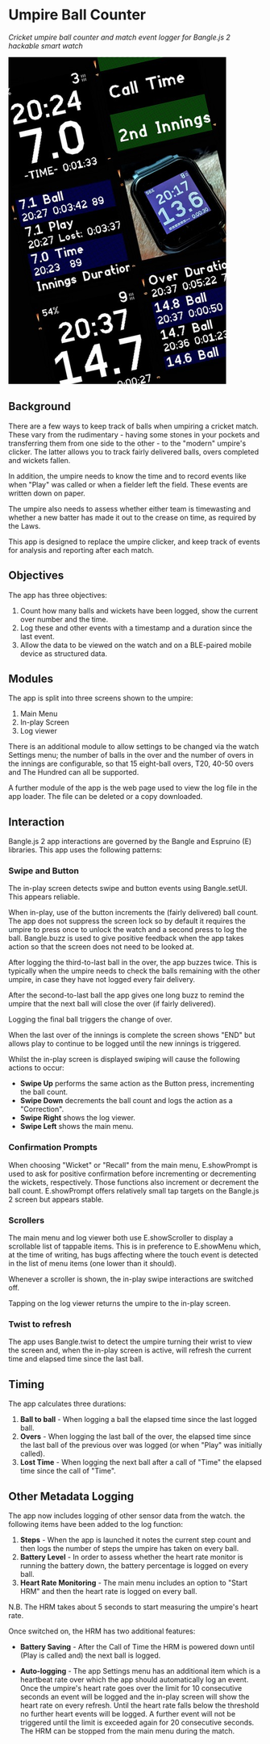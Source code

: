 # Umpire Ball Counter
*Cricket umpire ball counter and match event logger for Bangle.js 2 hackable smart watch*

![Bangle.js2 smart watch in a collage of screenshots](20250511_210249-COLLAGE.jpg)

## Background
There are a few ways to keep track of balls when umpiring a cricket match. These vary from the rudimentary - having some stones in your pockets and transferring them from one side to the other - to the "modern" umpire's clicker. The latter allows you to track fairly delivered balls, overs completed and wickets fallen.

In addition, the umpire needs to know the time and to record events like when "Play" was called or when a fielder left the field. These events are written down on paper.

The umpire also needs to assess whether either team is timewasting and whether a new batter has made it out to the crease on time, as required by the Laws.

This app is designed to replace the umpire clicker, and keep track of events for analysis and reporting after each match.

## Objectives ##

The app has three objectives:
1. Count how many balls and wickets have been logged, show the current over number and the time.
2. Log these and other events with a timestamp and a duration since the last event.
3. Allow the data to be viewed on the watch and on a BLE-paired mobile device as structured data.

## Modules ##

The app is split into three screens shown to the umpire:
1. Main Menu
2. In-play Screen
3. Log viewer

There is an additional module to allow settings to be changed via the watch Settings menu; the number of balls in the over and the number of overs in the innings are configurable, so that 15 eight-ball overs, T20, 40-50 overs and The Hundred can all be supported.

A further module of the app is the web page used to view the log file in the app loader. The file can be deleted or a copy downloaded.

## Interaction ##

Bangle.js 2 app interactions are governed by the Bangle and Espruino (E) libraries. This app uses the following patterns:

### Swipe and Button ###

The in-play screen detects swipe and button events using Bangle.setUI. This appears reliable. 

When in-play, use of the button increments the (fairly delivered) ball count. The app does not suppress the screen lock so by default it requires the umpire to press once to unlock the watch and a second press to log the ball. Bangle.buzz is used to give positive feedback when the app takes action so that the screen does not need to be looked at.

After logging the third-to-last ball in the over, the app buzzes twice. This is typically when the umpire needs to check the balls remaining with the other umpire, in case they have not logged every fair delivery.

After the second-to-last ball the app gives one long buzz to remind the umpire that the next ball will close the over (if fairly delivered).

Logging the final ball triggers the change of over. 

When the last over of the innings is complete the screen shows "END" but allows play to continue to be logged until the new innings is triggered.

Whilst the in-play screen is displayed swiping will cause the following actions to occur:
- **Swipe Up** performs the same action as the Button press, incrementing the ball count.
- **Swipe Down** decrements the ball count and logs the action as a "Correction".
- **Swipe Right** shows the log viewer. 
- **Swipe Left** shows the main menu.

### Confirmation Prompts ###

When choosing "Wicket" or "Recall" from the main menu, E.showPrompt is used to ask for positive confirmation before incrementing or decrementing the wickets, respectively. Those functions also increment or decrement the ball count. E.showPrompt offers relatively small tap targets on the Bangle.js 2 screen but appears stable.

### Scrollers ###

The main menu and log viewer both use E.showScroller to display a scrollable list of tappable items. This is in preference to E.showMenu which, at the time of writing, has bugs affecting where the touch event is detected in the list of menu items (one lower than it should).

Whenever a scroller is shown, the in-play swipe interactions are switched off.

Tapping on the log viewer returns the umpire to the in-play screen.

### Twist to refresh ###

The app uses Bangle.twist to detect the umpire turning their wrist to view the screen and, when the in-play screen is active, will refresh the current time and elapsed time since the last ball.

## Timing ##

The app calculates three durations:
1. **Ball to ball** - When logging a ball the elapsed time since the last logged ball.
2. **Overs** - When logging the last ball of the over, the elapsed time since the last ball of the previous over was logged (or when "Play" was initially called).
3. **Lost Time** - When logging the next ball after a call of "Time" the elapsed time since the call of "Time".

## Other Metadata Logging ##

The app now includes logging of other sensor data from the watch. the following items have been added to the log function:

1. **Steps** - When the app is launched it notes the current step count and then logs the number of steps the umpire has taken on every ball.
2. **Battery Level** - In order to assess whether the heart rate monitor is running the battery down, the battery percentage is logged on every ball.
3. **Heart Rate Monitoring** - The main menu includes an option to "Start HRM" and then the heart rate is logged on every ball.

N.B. The HRM takes about 5 seconds to start measuring the umpire's heart rate. 

Once switched on, the HRM has two additional features:

- **Battery Saving** - After the Call of Time the HRM is powered down until (Play is called and) the next ball is logged.

- **Auto-logging** - The app Settings menu has an additional item which is a heartbeat rate over which the app should automatically log an event. Once the umpire's heart rate goes over the limit for 10 consecutive seconds an event will be logged and the in-play screen will show the heart rate on every refresh. Until the heart rate falls below the threshold no further heart events will be logged. A further event will not be triggered until the limit is exceeded again for 20 consecutive seconds. The HRM can be stopped from the main menu during the match.
